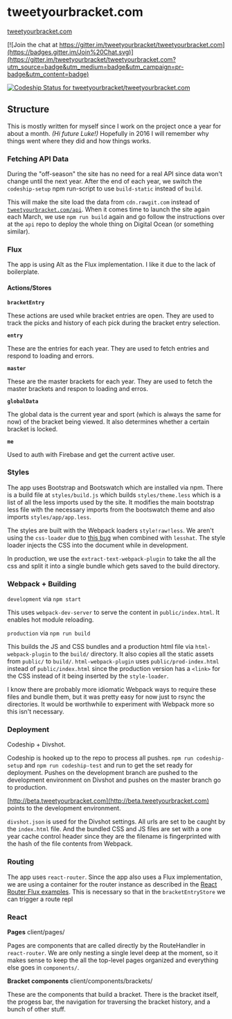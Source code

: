 # tweetyourbracket.com

[tweetyourbracket.com](http://tweetyourbracket.com)

[![Join the chat at https://gitter.im/tweetyourbracket/tweetyourbracket.com](https://badges.gitter.im/Join%20Chat.svg)](https://gitter.im/tweetyourbracket/tweetyourbracket.com?utm_source=badge&utm_medium=badge&utm_campaign=pr-badge&utm_content=badge)

[ ![Codeship Status for tweetyourbracket/tweetyourbracket.com](https://codeship.com/projects/0e37aee0-7e64-0132-b96b-56aeae6c129c/status?branch=master)](https://codeship.com/projects/56987)



## Structure

This is mostly written for myself since I work on the project once a year for about a month. *(Hi future Luke!)* Hopefully in 2016 I will remember why things went where they did and how things works.



### Fetching API Data

During the "off-season" the site has no need for a real API since data won't change until the next year. After the end of each year, we switch the `codeship-setup` npm run-script to use `build-static` instead of `build`.

This will make the site load the data from `cdn.rawgit.com` instead of [`tweetyourbracket.com/api`]('https://github.com/tweetyourbracket/api'). When it comes time to launch the site again each March, we use `npm run build` again and go follow the instructions over at the `api` repo to deploy the whole thing on Digital Ocean (or something similar).



### Flux

The app is using Alt as the Flux implementation. I like it due to the lack of boilerplate.

#### Actions/Stores

**`bracketEntry`**

These actions are used while bracket entries are open. They are used to track the picks and history of each pick during the bracket entry selection.

**`entry`**

These are the entries for each year. They are used to fetch entries and respond to loading and errors.

**`master`**

These are the master brackets for each year. They are used to fetch the master brackets and respon to loading and erros.

**`globalData`**

The global data is the current year and sport (which is always the same for now) of the bracket being viewed. It also determines whether a certain bracket is locked.

**`me`**

Used to auth with Firebase and get the current active user.



### Styles

The app uses Bootstrap and Bootswatch which are installed via npm. There is a build file at `styles/build.js` which builds `styles/theme.less` which is a list of all the less imports used by the site. It modifies the main bootstrap less file with the necessary imports from the bootswatch theme and also imports `styles/app/app.less`.

The styles are built with the Webpack loaders `style!raw!less`. We aren't using the `css-loader` due to [this bug](https://github.com/webpack/less-loader/issues/23#issuecomment-64407832) when combined with `lesshat`. The style loader injects the CSS into the document while in development.

In production, we use the `extract-text-webpack-plugin` to take the all the css and split it into a single bundle which gets saved to the build directory.



### Webpack + Building

`development` via `npm start`

This uses `webpack-dev-server` to serve the content in `public/index.html`. It enables hot module reloading.

`production` via `npm run build`

This builds the JS and CSS bundles and a production html file via `html-webpack-plugin` to the `build/` directory. It also copies all the static assets from `public/` to `build/`. `html-webpack-plugin` uses `public/prod-index.html` instead of `public/index.html` since the production version has a `<link>` for the CSS instead of it being inserted by the `style-loader`.

I know there are probably more idiomatic Webpack ways to require these files and bundle them, but it was pretty easy for now just to rsync the directories. It would be worthwhile to experiment with Webpack more so this isn't necessary.



### Deployment

Codeship + Divshot.

Codeship is hooked up to the repo to process all pushes. `npm run codeship-setup` and `npm run codeship-test` and run to get the set ready for deployment. Pushes on the development branch are pushed to the development environment on Divshot and pushes on the master branch go to production.

[http://beta.tweetyourbracket.com](http://beta.tweetyourbracket.com) points to the development environment.

`divshot.json` is used for the Divshot settings. All urls are set to be caught by the `index.html` file. And the bundled CSS and JS files are set with a one year cache control header since they are the filename is fingerprinted with the hash of the file contents from Webpack.



### Routing

The app uses `react-router`. Since the app also uses a Flux implementation, we are using a container for the router instance as described in the [React Router Flux examples](https://github.com/rackt/react-router/blob/f3a44f1bc898848d553c39e7aa53a70d0e91ec11/docs/guides/flux.md#circular-dependencies-in-actions). This is necessary so that in the `bracketEntryStore` we can trigger a route repl



### React

**Pages** client/pages/

Pages are components that are called directly by the RouteHandler in `react-router`. We are only nesting a single level deep at the moment, so it makes sense to keep the all the top-level pages organized and everything else goes in `components/`.

**Bracket components** client/components/brackets/

These are the components that build a bracket. There is the bracket itself, the progess bar, the navigation for traversing the bracket history, and a bunch of other stuff.

